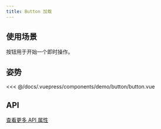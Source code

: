 ```yaml
---
title: Button 加载
---
```


## 使用场景

按钮用于开始一个即时操作。


## 姿势

<layout-code-box title="按钮类型" description="按钮有五种类型：主按钮、次按钮、虚线按钮、危险按钮和链接按钮。主按钮在同一个操作区域最多出现一次。">
  <demo-button-button></demo-button-button>
  <highlight-code slot="codeText" lang="vue">
<<< @/docs/.vuepress/components/demo/button/button.vue
  </highlight-code>
</layout-code-box>


## API

<layout-table title="Attributes" :tableColumns="tableColumns" :tableData="tableData">
</layout-table>

[查看更多 API 属性](https://www.antdv.com/components/button-cn/#api)


<script>
  export default {
    data() {
      return { 
        tableColumns: ['参数', '说明', '类型', '可选值', '默认值'],
        tableData: [{
          0: 'className',
          1: '类名',
          2: 'String',
          3: '-',
          4: '-'
        }, {
          0: 'disabled',
          1: '按钮失效状态',
          2: 'Boolean',
          3: 'true, false',
          4: 'false'
        }]
      }
    },
  }
</script>

<style>
</style>
